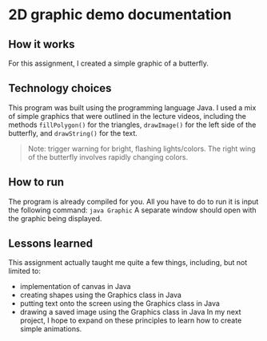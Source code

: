 # 2D graphic demo documentation
## How it works
For this assignment, I created a simple graphic of a butterfly. 

## Technology choices
This program was built using the programming language Java. I used a mix of simple graphics that were outlined in the lecture videos, including the methods `fillPolygon()` for the triangles, `drawImage()` for the left side of the butterfly, and `drawString()` for the text. 
> Note: trigger warning for bright, flashing lights/colors. The right wing of the butterfly involves rapidly changing colors.

## How to run
The program is already compiled for you. All you have to do to run it is input the following command:
`java Graphic`
A separate window should open with the graphic being displayed.

## Lessons learned
This assignment actually taught me quite a few things, including, but not limited to:
-	implementation of canvas in Java
-	creating shapes using the Graphics class in Java
-	putting text onto the screen using the Graphics class in Java
-	drawing a saved image using the Graphics class in Java
In my next project, I hope to expand on these principles to learn how to create simple animations.